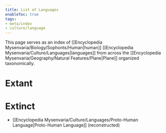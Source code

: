 ```yaml
---
title: List of Languages
enableToc: true
tags:
- meta/index
- culture/language
---
```


This page serves as an index of [[Encyclopedia Mysenvaria/Biology/Sophonts/Human|human]] [[Encyclopedia Mysenvaria/Culture/Languages|languages]] from across the [[Encyclopedia Mysenvaria/Geography/Natural Features/Plane|Plane]] organized taxonomically.
# Extant

# Extinct
* [[Encyclopedia Mysenvaria/Culture/Languages/Proto-Human Language|Proto-Human Language]] (reconstructed)